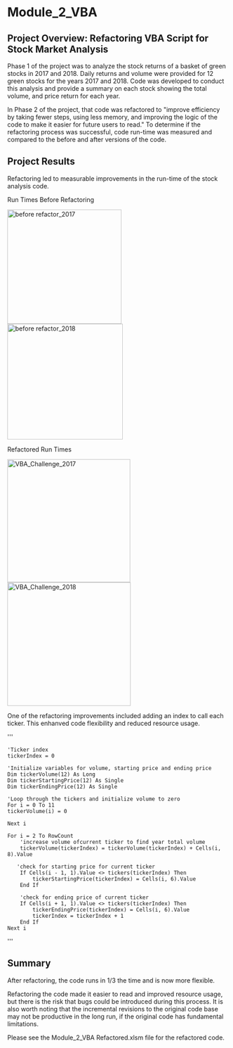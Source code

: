 # Module_2_VBA

## Project Overview: Refactoring VBA Script for Stock Market Analysis
Phase 1 of the project was to analyze the stock returns of a basket of green stocks in 2017 and 2018. Daily returns and volume were provided for 12 green stocks for the years 2017 and 2018. Code was developed to conduct this analysis and provide a summary on each stock showing the total volume, and price return for each year. 

In Phase 2 of the project, that code was refactored to "improve efficiency by taking fewer steps, using less memory, and improving the logic of the code to make it easier for future users to read." To determine if the refactoring process was successful, code run-time was measured and compared to the before and after versions of the code.

## Project Results
Refactoring led to measurable improvements in the run-time of the stock analysis code. 

Run Times Before Refactoring

<img width="260" alt="before refactor_2017" src="https://user-images.githubusercontent.com/86166117/129621491-4184562a-8698-46b4-9169-6c1b6688d531.png">
<img width="263" alt="before refactor_2018" src="https://user-images.githubusercontent.com/86166117/129622312-d4fc3316-fc07-4fe6-ad8d-eaf8cd4352ec.png">



Refactored Run Times

<img width="280" alt="VBA_Challenge_2017" src="https://user-images.githubusercontent.com/86166117/129621006-aea23e13-db20-4d2a-ae25-cfa8fb37c864.png">
<img width="281" alt="VBA_Challenge_2018" src="https://user-images.githubusercontent.com/86166117/129621054-5d71a257-09a0-4064-9012-c36c43a18ede.png">


One of the refactoring improvements included adding an index to call each ticker. This enhanved code flexibility and reduced resource usage.

'''

    'Ticker index
    tickerIndex = 0

    'Initialize variables for volume, starting price and ending price
    Dim tickerVolume(12) As Long
    Dim tickerStartingPrice(12) As Single
    Dim tickerEndingPrice(12) As Single

    'Loop through the tickers and initialize volume to zero
    For i = 0 To 11
    tickerVolume(i) = 0
    
    Next i

    For i = 2 To RowCount
        'increase volume ofcurrent ticker to find year total volume
        tickerVolume(tickerIndex) = tickerVolume(tickerIndex) + Cells(i, 8).Value
        
       'check for starting price for current ticker
        If Cells(i - 1, 1).Value <> tickers(tickerIndex) Then
            tickerStartingPrice(tickerIndex) = Cells(i, 6).Value
        End If
        
        'check for ending price of current ticker
        If Cells(i + 1, 1).Value <> tickers(tickerIndex) Then
            tickerEndingPrice(tickerIndex) = Cells(i, 6).Value
            tickerIndex = tickerIndex + 1
        End If
    Next i
'''

## Summary
After refactoring, the code runs in 1/3 the time and is now more flexible. 

Refactoring the code made it easier to read and improved resource usage, but there is the risk that bugs could be introduced during this process. It is also worth noting that the incremental revisions to the original code base may not be productive in the long run, if the original code has fundamental limitations.

Please see the 
Module_2_VBA Refactored.xlsm file for the refactored code.
